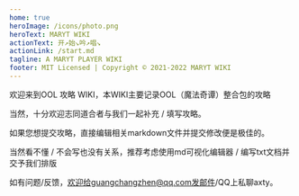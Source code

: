 ```yaml
---
home: true
heroImage: /icons/photo.png
heroText: MARYT WIKI
actionText: 开↗始↘吟↗唱↘
actionLink: /start.md
tagline: A MARYT PLAYER WIKI
footer: MIT Licensed | Copyright © 2021-2022 MARYT WIKI
---
```


欢迎来到OOL 攻略 WIKI，本WIKI主要记录OOL（魔法奇谭）整合包的攻略

当然，十分欢迎志同道合者与我们一起补充 / 填写攻略。

如果您想提交攻略，直接编辑相关markdown文件并提交修改便是极佳的。

当然看不懂 / 不会写也没有关系，推荐考虑使用md可视化编辑器 / 编写txt文档并交予我们排版

如有问题/反馈，欢迎给guangchangzhen@qq.com发邮件/QQ上私聊axty。